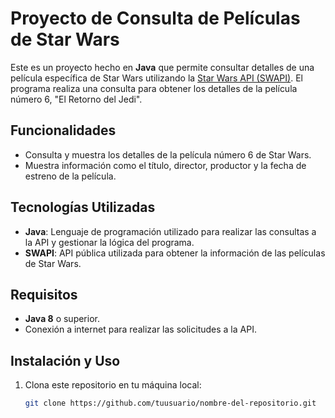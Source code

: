 # Proyecto de Consulta de Películas de Star Wars

Este es un proyecto hecho en **Java** que permite consultar detalles de una película específica de Star Wars utilizando la [Star Wars API (SWAPI)](https://swapi.dev/). El programa realiza una consulta para obtener los detalles de la película número 6, "El Retorno del Jedi".

## Funcionalidades

- Consulta y muestra los detalles de la película número 6 de Star Wars.
- Muestra información como el título, director, productor y la fecha de estreno de la película.

## Tecnologías Utilizadas

- **Java**: Lenguaje de programación utilizado para realizar las consultas a la API y gestionar la lógica del programa.
- **SWAPI**: API pública utilizada para obtener la información de las películas de Star Wars.

## Requisitos

- **Java 8** o superior.
- Conexión a internet para realizar las solicitudes a la API.

## Instalación y Uso

1. Clona este repositorio en tu máquina local:

   ```bash
   git clone https://github.com/tuusuario/nombre-del-repositorio.git
